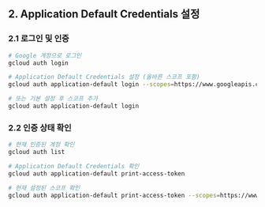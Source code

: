 ## 2. Application Default Credentials 설정

### 2.1 로그인 및 인증
```bash
# Google 계정으로 로그인
gcloud auth login

# Application Default Credentials 설정 (올바른 스코프 포함)
gcloud auth application-default login --scopes=https://www.googleapis.com/auth/spreadsheets.readonly,https://www.googleapis.com/auth/drive.readonly

# 또는 기본 설정 후 스코프 추가
gcloud auth application-default login
```

### 2.2 인증 상태 확인
```bash
# 현재 인증된 계정 확인
gcloud auth list

# Application Default Credentials 확인
gcloud auth application-default print-access-token

# 현재 설정된 스코프 확인
gcloud auth application-default print-access-token --scopes=https://www.googleapis.com/auth/spreadsheets.readonly
```
